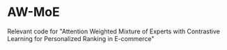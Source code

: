 # AW-MoE

Relevant code for "Attention Weighted Mixture of Experts with Contrastive Learning for Personalized Ranking in E-commerce"
